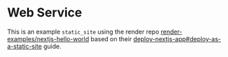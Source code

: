 # Web Service

This is an example `static_site` using the render
repo [render-examples/nextjs-hello-world](https://github.com/render-examples/nextjs-hello-world) based on
their [deploy-nextjs-app#deploy-as-a-static-site](https://render.com/docs/deploy-nextjs-app#deploy-as-a-static-site)
guide.